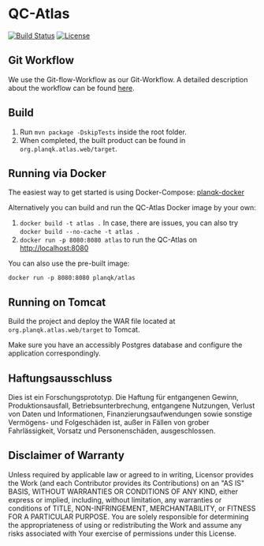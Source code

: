 # QC-Atlas

[![Build Status](https://api.travis-ci.org/UST-QuAntil/qc-atlas.svg?branch=develop)](https://travis-ci.org/UST-QuAntil/qc-atlas)
[![License](https://img.shields.io/badge/License-Apache%202.0-blue.svg)](https://opensource.org/licenses/Apache-2.0)

## Git Workflow
We use the Git-flow-Workflow as our Git-Workflow.
A detailed description about the workflow can be found [here](https://www.atlassian.com/git/tutorials/comparing-workflows/gitflow-workflow).


## Build

1. Run `mvn package -DskipTests` inside the root folder.
2. When completed, the built product can be found in `org.planqk.atlas.web/target`.

## Running via Docker

The easiest way to get started is using Docker-Compose: [planqk-docker](https://github.com/PlanQK/planqk-docker)

Alternatively you can build and run the QC-Atlas Docker image by your own:

1. `docker build -t atlas .`
   In case, there are issues, you can also try `docker build --no-cache -t atlas .`
2. `docker run -p 8080:8080 atlas` to run the QC-Atlas on <http://localhost:8080>

You can also use the pre-built image:

    docker run -p 8080:8080 planqk/atlas
	
## Running on Tomcat

Build the project and deploy the WAR file located at `org.planqk.atlas.web/target` to Tomcat.

Make sure you have an accessibly Postgres database and configure the application correspondingly.

## Haftungsausschluss

Dies ist ein Forschungsprototyp.
Die Haftung für entgangenen Gewinn, Produktionsausfall, Betriebsunterbrechung, entgangene Nutzungen, Verlust von Daten und Informationen, Finanzierungsaufwendungen sowie sonstige Vermögens- und Folgeschäden ist, außer in Fällen von grober Fahrlässigkeit, Vorsatz und Personenschäden, ausgeschlossen.

## Disclaimer of Warranty

Unless required by applicable law or agreed to in writing, Licensor provides the Work (and each Contributor provides its Contributions) on an "AS IS" BASIS, WITHOUT WARRANTIES OR CONDITIONS OF ANY KIND, either express or implied, including, without limitation, any warranties or conditions of TITLE, NON-INFRINGEMENT, MERCHANTABILITY, or FITNESS FOR A PARTICULAR PURPOSE.
You are solely responsible for determining the appropriateness of using or redistributing the Work and assume any risks associated with Your exercise of permissions under this License.
